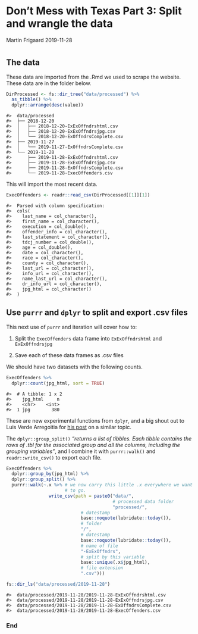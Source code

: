 Don’t Mess with Texas Part 3: Split and wrangle the data
================
Martin Frigaard
2019-11-28

# 

## The data

These data are imported from the .Rmd we used to scrape the website.
These data are in the folder below.

``` r
DirProcessed <- fs::dir_tree("data/processed") %>% 
  as_tibble() %>% 
  dplyr::arrange(desc(value))
```

    #>  data/processed
    #>  ├── 2018-12-20
    #>  │   ├── 2018-12-20-ExExOffndrshtml.csv
    #>  │   ├── 2018-12-20-ExExOffndrsjpg.csv
    #>  │   └── 2018-12-20-ExOffndrsComplete.csv
    #>  ├── 2019-11-27
    #>  │   └── 2019-11-27-ExOffndrsComplete.csv
    #>  └── 2019-11-28
    #>      ├── 2019-11-28-ExExOffndrshtml.csv
    #>      ├── 2019-11-28-ExExOffndrsjpg.csv
    #>      ├── 2019-11-28-ExOffndrsComplete.csv
    #>      └── 2019-11-28-ExecOffenders.csv

This will import the most recent data.

``` r
ExecOffenders <- readr::read_csv(DirProcessed[[1]][1])
```

    #>  Parsed with column specification:
    #>  cols(
    #>    last_name = col_character(),
    #>    first_name = col_character(),
    #>    execution = col_double(),
    #>    offender_info = col_character(),
    #>    last_statement = col_character(),
    #>    tdcj_number = col_double(),
    #>    age = col_double(),
    #>    date = col_character(),
    #>    race = col_character(),
    #>    county = col_character(),
    #>    last_url = col_character(),
    #>    info_url = col_character(),
    #>    name_last_url = col_character(),
    #>    dr_info_url = col_character(),
    #>    jpg_html = col_character()
    #>  )

## Use `purrr` and `dplyr` to split and export .csv files

This next use of `purrr` and iteration will cover how to:

1.  Split the `ExecOffenders` data frame into `ExExOffndrshtml` and
    `ExExOffndrsjpg`

2.  Save each of these data frames as .csv files

We should have two datasets with the following counts.

``` r
ExecOffenders %>% 
  dplyr::count(jpg_html, sort = TRUE)
```

    #>  # A tibble: 1 x 2
    #>    jpg_html     n
    #>    <chr>    <int>
    #>  1 jpg        380

These are new experimental functions from `dplyr`, and a big shout out
to Luis Verde Arregoitia for [his
post](https://luisdva.github.io/rstats/export-iteratively/) on a similar
topic.

The `dplyr::group_split()` *“returns a list of tibbles. Each tibble
contains the rows of .tbl for the associated group and all the columns,
including the grouping variables”*, and I combine it with
`purrr::walk()` and `readr::write_csv()` to export each file.

``` r
ExecOffenders %>% 
  dplyr::group_by(jpg_html) %>% 
  dplyr::group_split() %>% 
  purrr::walk(~.x %>% # we now carry this little .x everywhere we want it 
                      # to go.
                write_csv(path = paste0("data/", 
                                        # processed data folder
                                        "processed/",
                            # datestamp
                            base::noquote(lubridate::today()),
                            # folder
                            "/",
                            # datestamp
                            base::noquote(lubridate::today()),
                            # name of file
                            "-ExExOffndrs",
                            # split by this variable
                            base::unique(.x$jpg_html), 
                            # file extension
                            ".csv")))

fs::dir_ls("data/processed/2019-11-28")
```

    #>  data/processed/2019-11-28/2019-11-28-ExExOffndrshtml.csv
    #>  data/processed/2019-11-28/2019-11-28-ExExOffndrsjpg.csv
    #>  data/processed/2019-11-28/2019-11-28-ExOffndrsComplete.csv
    #>  data/processed/2019-11-28/2019-11-28-ExecOffenders.csv

### End
